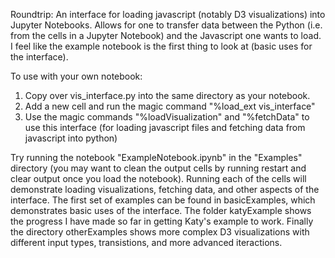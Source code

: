 Roundtrip: An interface for loading javascript (notably D3 visualizations) into Jupyter Notebooks. Allows for one to transfer data between the Python (i.e. from the cells in a Jupyter Notebook) and the Javascript one wants to load. I feel like the example notebook is the first thing to look at (basic uses for the interface).

To use with your own notebook:
1) Copy over vis\_interface.py into the same directory as your notebook.
2) Add a new cell and run the magic command "%load\_ext vis\_interface"
3) Use the magic commands "%loadVisualization" and "%fetchData" to use this interface (for loading javascript files and fetching data from javascript into python)

Try running the notebook "ExampleNotebook.ipynb" in the "Examples" directory (you may want to clean the output cells by running restart and clear output once you load the notebook). Running each of the cells will demonstrate loading visualizations, fetching data, and other aspects of the interface. The first set of examples can be found in basicExamples, which demonstrates basic uses of the interface. The folder katyExample shows the progress I have made so far in getting Katy's example to work. Finally the directory otherExamples shows more complex D3 visualizations with different input types, transistions, and more advanced iteractions.
